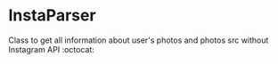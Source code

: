# InstaParser
Class to get all information about user's photos and photos src without Instagram API :octocat:
